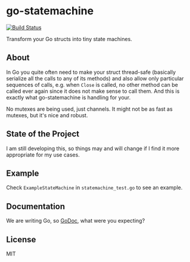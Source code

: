 # go-statemachine

[![Build Status](https://travis-ci.org/tchap/go-statemachine.png?branch=master)](https://travis-ci.org/tchap/go-statemachine)

Transform your Go structs into tiny state machines.

## About

In Go you quite often need to make your struct thread-safe (basically serialize all the calls to any of its methods) and also allow only particular sequences of calls, e.g. when `Close` is called, no other method can be called ever again since it does not make sense to call them. And this is exactly what go-statemachine is handling for your.

No mutexes are being used, just channels. It might not be as fast as mutexes, but it's nice and robust.

## State of the Project

I am still developing this, so things may and will change if I find it more
appropriate for my use cases.

## Example

Check `ExampleStateMachine` in `statemachine_test.go` to see an example.

## Documentation

We are writing Go, so [GoDoc](http://godoc.org/github.com/tchap/go-statemachine), what were you expecting?

## License

MIT
